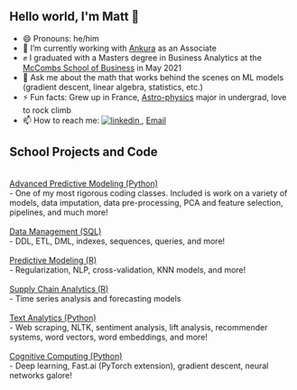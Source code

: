 ## Hello world, I'm Matt 👋

- 😄 Pronouns: he/him
- 🔭 I’m currently working with <a href="https://ankura.com">Ankura</a> as an Associate
- ✊ I graduated with a Masters degree in Business Analytics at the  <a href="https://www.mccombs.utexas.edu/Master-of-Science-in-Business-Analytics/Academics/Curriculum">McCombs School of Business</a> in May 2021
- 💬 Ask me about the math that works behind the scenes on ML models (gradient descent, linear algebra, statistics, etc.)
- ⚡ Fun facts: Grew up in France, <a href="https://guide.wisc.edu/undergraduate/letters-science/astronomy/astronomy-physics-bs/">Astro-physics</a> major in undergrad, love to rock climb
- 📫 How to reach me: <a href="https://www.linkedin.com/in/matthew-ruffner-data-analytics" rel="nofollow noreferrer">
    <img src="https://i.stack.imgur.com/gVE0j.png" alt="linkedin"> 
  </a> , <a href="mailto://matthewruffner@gmail.com">
									<span class="label" >Email</span>
									</a>
									<p>


## School Projects and Code
<br>
<a href="https://github.com/MattRuffner/UT-Austin-Repository/tree/master/Advanced%20Predictive%20Modeling%20(python)">Advanced Predictive Modeling (Python)</a> <br>
- One of my most rigorous coding classes. Included is work on a variety of models, data imputation, data pre-processing, PCA and feature selection, pipelines, and much more!
<br>
<br>
<a href="https://github.com/MattRuffner/UT-Austin-Repository/tree/master/Data%20Management%20(SQL)">Data Management (SQL)</a>
<br>
- DDL, ETL, DML, indexes, sequences, queries, and more!
<br>
<br>
<a href="https://github.com/MattRuffner/UT-Austin-Repository/tree/master/Predictive%20Modeling%20(R)">Predictive Modeling (R)</a>
<br>
- Regularization, NLP, cross-validation, KNN models, and more!
<br>
<br>
<a href="https://github.com/MattRuffner/UT-Austin-Repository/tree/master/Supply%20Chain%20Analytics%20(R)">Supply Chain Analytics (R)</a> 
<br>
- Time series analysis and forecasting models
<br>
<br>
<a href="https://github.com/MattRuffner/UT-Austin-Repository/tree/master/Text%20Analytics%20(Python)">Text Analytics (Python)</a> 
<br>
- Web scraping, NLTK, sentiment analysis, lift analysis, recommender systems, word vectors, word embeddings, and more!
<br>
<br>
<a href="https://github.com/MattRuffner/UT-Austin-Repository/tree/master/Cognitive%20Computing%20(Python)">Cognitive Computing (Python)</a> 
<br>
- Deep learning, Fast.ai (PyTorch extension), gradient descent, neural networks galore!
